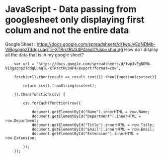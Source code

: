 
# JavaScript - Data passing from googlesheet only displaying first colum and not the entire data

Google Sheet : https://docs.google.com/spreadsheets/d/1wpJvEgNDMb-VIRgsqnpzTddqLuaqTE-XTRrctRU34P4/edit?usp=sharing
How do I display all the data that is in my google sheet?
        <tr id="tr">
          <td name="Name" id="Name"></td>
          <td name="Department" id="Department"></td>
          <td name="Title" id="Title"></td>
          <td name="Email" id="Email"></td>
          <td name="Extension" id="Extension"></td>
        </tr>

<script src="https://cdn.rawgit.com/Keyang/node-csvtojson/d41f44aa/browser/csvtojson.min.js"></script>

        var url = "https://docs.google.com/spreadsheets/d/1wpJvEgNDMb-VIRgsqnpzTddqLuaqTE-XTRrctRU34P4/export?format=csv";
        
        fetch(url).then(result => result.text()).then(function(csvtext){

            return csv().fromString(csvtext);

        }).then(function(csv) {
            
            csv.forEach(function(row){
                
                document.getElementById("Name").innerHTML = row.Name;
                document.getElementById("Department").innerHTML = row.Department;
                document.getElementById("Title").innerHTML = row.Title;
                document.getElementById("Email").innerHTML = row.Email;
                document.getElementById("Extension").innerHTML = row.Extension;
                
            });
        });


        